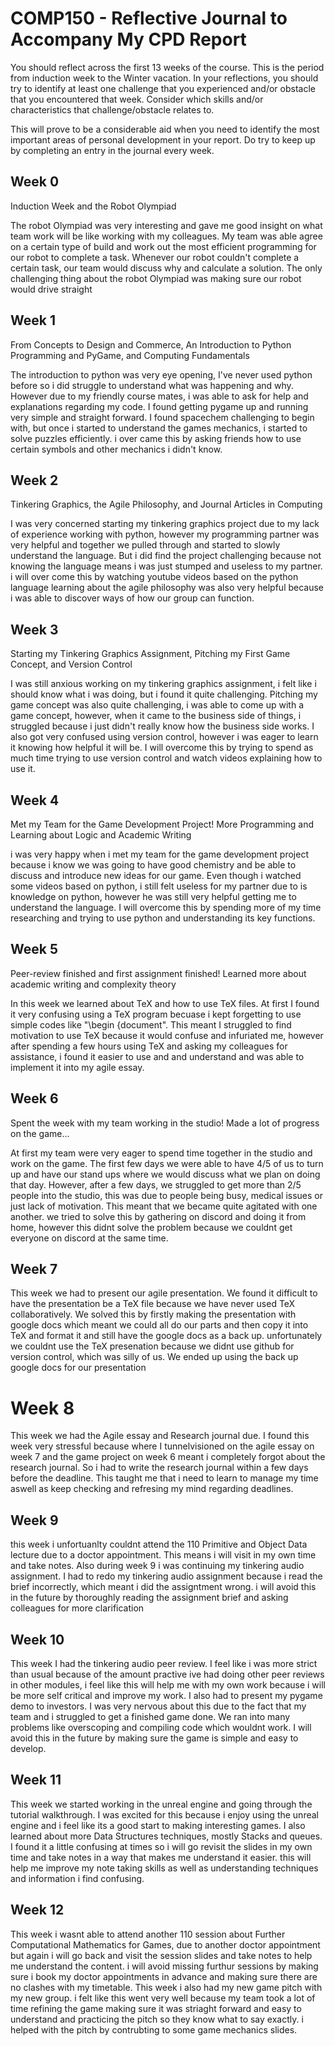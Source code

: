 # COMP150 - Reflective Journal to Accompany My CPD Report

You should reflect across the first 13 weeks of the course. This is the period from induction week to the Winter vacation. In your reflections, you should try to identify at least one challenge that you experienced and/or obstacle that you encountered that week. Consider which skills and/or characteristics that challenge/obstacle relates to. 

This will prove to be a considerable aid when you need to identify the most important areas of personal development in your report. Do try to keep up by completing an entry in the journal every week.

## Week 0

Induction Week and the Robot Olympiad

The robot Olympiad was very interesting and gave me good insight on what team work will be like working with my colleagues. My team was able agree on a certain type of build and work out the most efficient programming for our robot to complete a task. Whenever our robot couldn't complete a certain task, our team would discuss why and calculate a solution. The only challenging thing about the robot Olympiad was making sure our robot would drive straight

## Week 1

From Concepts to Design and Commerce, An Introduction to Python Programming and PyGame, and Computing Fundamentals

The introduction to python was very eye opening, I've never used python before so i did struggle to understand what was happening and why. However due to my friendly course mates, i was able to ask for help and explanations regarding my code. I found getting pygame up and running very simple and straight forward. I found spacechem challenging to begin with, but once i started to understand the games mechanics, i started to solve puzzles efficiently. i over came this by asking friends how to use certain symbols and other mechanics i didn't know.

## Week 2

Tinkering Graphics, the Agile Philosophy, and Journal Articles in Computing

I was very concerned starting my tinkering graphics project due to my lack of experience working with python, however my programming partner was very helpful and together we pulled through and started to slowly understand the language. But i did find the project challenging because not knowing the language means i was just stumped and useless to my partner. i will over come this by watching youtube videos based on the python language learning about the agile philosophy was also very helpful because i was able to discover ways of how our group can function.

## Week 3

Starting my Tinkering Graphics Assignment, Pitching my First Game Concept, and Version Control

I was still anxious working on my tinkering graphics assignment, i felt like i should know what i was doing, but i found it quite challenging. Pitching my game concept was also quite challenging, i was able to come up with a game concept, however, when it came to the business side of things, i struggled because i just didn't really know how the business side works. I also got very confused using version control, however i was eager to learn it knowing how helpful it will be. I will overcome this by trying to spend as much time trying to use version control and watch videos explaining how to use it.
## Week 4

Met my Team for the Game Development Project! More Programming and Learning about Logic and Academic Writing

i was very happy when i met my team for the game development project because i know we was going to have good chemistry and be able to discuss and introduce new ideas for our game. Even though i watched some videos based on python, i still felt useless for my partner due to is knowledge on python, however he was still very helpful getting me to understand the language. I will overcome this by spending more of my time researching and trying to use python and understanding its key functions.

## Week 5

Peer-review finished and first assignment finished! Learned more about academic writing and complexity theory

In this week we learned about TeX and how to use TeX files. At first I found it very confusing using a TeX program becuase i kept forgetting to use simple codes like "\begin {document". This meant I struggled to find motivation to use TeX because it would confuse and infuriated me, however after spending a few hours using TeX and asking my colleagues for assistance, i found it easier to use and and understand and was able to implement it into my agile essay. 

## Week 6

Spent the week with my team working in the studio! Made a lot of progress on the game...

At first my team were very eager to spend time together in the studio and work on the game. The first few days we were able to have 4/5 of us to turn up and have our stand ups where we would discuss what we plan on doing that day. However, after a few days, we struggled to get more than 2/5 people into the studio, this was due to people being busy, medical issues or just lack of motivation. This meant that we became quite agitated with one another. we tried to solve this by gathering on discord and doing it from home, however this didnt solve the problem because we couldnt get everyone on discord at the same time.

## Week 7

This week we had to present our agile presentation. We found it difficult to have the presentation be a TeX file because we have never used TeX collaboratively. We solved this by firstly making the presentation with google docs which meant we could all do our parts and then copy it into TeX and format it and still have the google docs as a back up. unfortunately we couldnt use the TeX presenation because we didnt use github for version control, which was silly of us. We ended up using the back up google docs for our presentation

# Week 8

This week we had the Agile essay and Research journal due. I found this week very stressful because where I tunnelvisioned on the agile essay on week 7 and the game project on week 6 meant i completely forgot about the research journal. So i had to write the research journal within a few days before the deadline. This taught me that i need to learn to manage my time aswell as keep checking and refresing my mind regarding deadlines.

## Week 9

this week i unfortuanlty couldnt attend the 110 Primitive and Object Data lecture due to a doctor appointment. This means i will visit in my own time and take notes. Also during week 9 i was continuing my tinkering audio assignment. I had to redo my tinkering audio assignment because i read the brief incorrectly, which meant i did the assigntment wrong. i will avoid this in the future by thoroughly reading the assignment brief and asking colleagues for more clarification
## Week 10

This week I had the tinkering audio peer review. I feel like i was more strict than usual because of the amount practive ive had doing other peer reviews in other modules, i feel like this will help me with my own work because i will be more self critical and improve my work. I also had to present my pygame demo to investors. I was very nervous about this due to the fact that my team and i struggled to get a finished game done. We ran into many problems like overscoping and compiling code which wouldnt work. I will avoid this in the future by making sure the game is simple and easy to develop.

## Week 11

This week we started working in the unreal engine and going through the tutorial walkthrough. I was excited for this because i enjoy using the unreal engine and i feel like its a good start to making interesting games. I also learned about more Data Structures techniques, mostly Stacks and queues. I found it a little confusing at times so i will go revisit the slides in  my own time and take notes in a way that makes me understand it easier. this will help me improve my note taking skills as well as understanding techniques and information i find confusing.

## Week 12

This week i wasnt able to attend another 110 session about Further Computational Mathematics for Games, due to another doctor appointment but again i will go back and visit the session slides and take notes to help me understand the content. i will avoid missing furthur sessions by making sure i book my doctor appointments in advance and making sure there are no clashes with my timetable. This week i also had my new game pitch with my new group. i felt like this went very well because my team took a lot of time refining the game making sure it was striaght forward and easy to understand and practicing the pitch so they know what to say exactly. i helped with the pitch by contrubting to some game mechanics slides.

